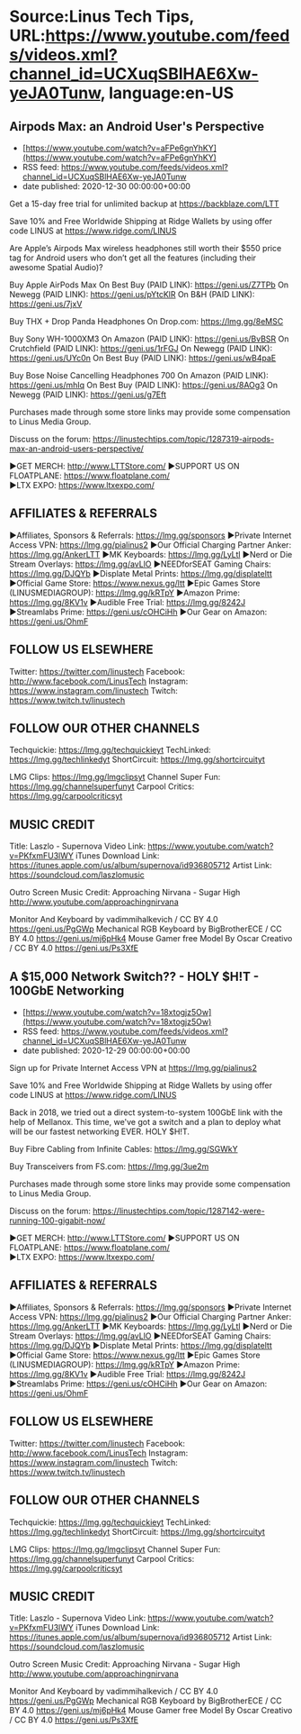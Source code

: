 # Source:Linus Tech Tips, URL:https://www.youtube.com/feeds/videos.xml?channel_id=UCXuqSBlHAE6Xw-yeJA0Tunw, language:en-US

## Airpods Max: an Android User's Perspective
 - [https://www.youtube.com/watch?v=aFPe6gnYhKY](https://www.youtube.com/watch?v=aFPe6gnYhKY)
 - RSS feed: https://www.youtube.com/feeds/videos.xml?channel_id=UCXuqSBlHAE6Xw-yeJA0Tunw
 - date published: 2020-12-30 00:00:00+00:00

Get a 15-day free trial for unlimited backup at https://backblaze.com/LTT

Save 10% and Free Worldwide Shipping at Ridge Wallets by using offer code LINUS at https://www.ridge.com/LINUS

Are Apple’s Airpods Max wireless headphones still worth their $550 price tag for Android users who don’t get all the features (including their awesome Spatial Audio)?

Buy Apple AirPods Max
On Best Buy (PAID LINK): https://geni.us/Z7TPb
On Newegg (PAID LINK): https://geni.us/pYtcKlR
On B&H (PAID LINK): https://geni.us/7jxV

Buy THX + Drop Panda Headphones
On Drop.com: https://lmg.gg/8eMSC

Buy Sony WH-1000XM3
On Amazon (PAID LINK): https://geni.us/BvBSR
On Crutchfield (PAID LINK): https://geni.us/1rFGJ
On Newegg (PAID LINK): https://geni.us/UYc0n
On Best Buy (PAID LINK): https://geni.us/wB4paE

Buy Bose Noise Cancelling Headphones 700
On Amazon (PAID LINK): https://geni.us/mhIq
On Best Buy (PAID LINK): https://geni.us/8AOg3
On Newegg (PAID LINK): https://geni.us/g7Eft

Purchases made through some store links may provide some compensation to Linus Media Group.

Discuss on the forum: https://linustechtips.com/topic/1287319-airpods-max-an-android-users-perspective/

►GET MERCH: http://www.LTTStore.com/
►SUPPORT US ON FLOATPLANE: https://www.floatplane.com/  
►LTX EXPO: https://www.ltxexpo.com/   

AFFILIATES & REFERRALS
---------------------------------------------------
►Affiliates, Sponsors & Referrals: https://lmg.gg/sponsors
►Private Internet Access VPN: https://lmg.gg/pialinus2
►Our Official Charging Partner Anker: https://lmg.gg/AnkerLTT
►MK Keyboards: https://lmg.gg/LyLtl
►Nerd or Die Stream Overlays: https://lmg.gg/avLlO
►NEEDforSEAT Gaming Chairs: https://lmg.gg/DJQYb
►Displate Metal Prints: https://lmg.gg/displateltt
►Official Game Store: https://www.nexus.gg/ltt
►Epic Games Store (LINUSMEDIAGROUP): https://lmg.gg/kRTpY
►Amazon Prime: https://lmg.gg/8KV1v
►Audible Free Trial: https://lmg.gg/8242J
►Streamlabs Prime: https://geni.us/cOHCiHh
►Our Gear on Amazon: https://geni.us/OhmF

FOLLOW US ELSEWHERE
---------------------------------------------------  
Twitter: https://twitter.com/linustech
Facebook: http://www.facebook.com/LinusTech
Instagram: https://www.instagram.com/linustech
Twitch: https://www.twitch.tv/linustech

FOLLOW OUR OTHER CHANNELS
---------------------------------------------------  
Techquickie: https://lmg.gg/techquickieyt
TechLinked: https://lmg.gg/techlinkedyt
ShortCircuit: https://lmg.gg/shortcircuityt

LMG Clips: https://lmg.gg/lmgclipsyt
Channel Super Fun: https://lmg.gg/channelsuperfunyt
Carpool Critics: https://lmg.gg/carpoolcriticsyt

MUSIC CREDIT
---------------------------------------------------  
Title: Laszlo - Supernova
Video Link: https://www.youtube.com/watch?v=PKfxmFU3lWY
iTunes Download Link: https://itunes.apple.com/us/album/supernova/id936805712
Artist Link: https://soundcloud.com/laszlomusic

Outro Screen Music Credit: Approaching Nirvana - Sugar High http://www.youtube.com/approachingnirvana

Monitor And Keyboard by vadimmihalkevich / CC BY 4.0  https://geni.us/PgGWp
Mechanical RGB Keyboard by BigBrotherECE / CC BY 4.0 https://geni.us/mj6pHk4
Mouse Gamer free Model By Oscar Creativo / CC BY 4.0 https://geni.us/Ps3XfE

## A $15,000 Network Switch?? - HOLY $H!T - 100GbE Networking
 - [https://www.youtube.com/watch?v=18xtogjz5Ow](https://www.youtube.com/watch?v=18xtogjz5Ow)
 - RSS feed: https://www.youtube.com/feeds/videos.xml?channel_id=UCXuqSBlHAE6Xw-yeJA0Tunw
 - date published: 2020-12-29 00:00:00+00:00

Sign up for Private Internet Access VPN at https://lmg.gg/pialinus2

Save 10% and Free Worldwide Shipping at Ridge Wallets by using offer code LINUS at https://www.ridge.com/LINUS

Back in 2018, we tried out a direct system-to-system 100GbE link with the help of Mellanox. This time, we've got a switch and a plan to deploy what will be our fastest networking EVER. HOLY $H!T.

Buy Fibre Cabling from Infinite Cables: https://lmg.gg/SGWkY

Buy Transceivers from FS.com: https://lmg.gg/3ue2m

Purchases made through some store links may provide some compensation to Linus Media Group.

Discuss on the forum: https://linustechtips.com/topic/1287142-were-running-100-gigabit-now/

►GET MERCH: http://www.LTTStore.com/
►SUPPORT US ON FLOATPLANE: https://www.floatplane.com/  
►LTX EXPO: https://www.ltxexpo.com/   

AFFILIATES & REFERRALS
---------------------------------------------------
►Affiliates, Sponsors & Referrals: https://lmg.gg/sponsors
►Private Internet Access VPN: https://lmg.gg/pialinus2
►Our Official Charging Partner Anker: https://lmg.gg/AnkerLTT
►MK Keyboards: https://lmg.gg/LyLtl
►Nerd or Die Stream Overlays: https://lmg.gg/avLlO
►NEEDforSEAT Gaming Chairs: https://lmg.gg/DJQYb
►Displate Metal Prints: https://lmg.gg/displateltt
►Official Game Store: https://www.nexus.gg/ltt
►Epic Games Store (LINUSMEDIAGROUP): https://lmg.gg/kRTpY
►Amazon Prime: https://lmg.gg/8KV1v
►Audible Free Trial: https://lmg.gg/8242J
►Streamlabs Prime: https://geni.us/cOHCiHh
►Our Gear on Amazon: https://geni.us/OhmF

FOLLOW US ELSEWHERE
---------------------------------------------------  
Twitter: https://twitter.com/linustech
Facebook: http://www.facebook.com/LinusTech
Instagram: https://www.instagram.com/linustech
Twitch: https://www.twitch.tv/linustech

FOLLOW OUR OTHER CHANNELS
---------------------------------------------------  
Techquickie: https://lmg.gg/techquickieyt
TechLinked: https://lmg.gg/techlinkedyt
ShortCircuit: https://lmg.gg/shortcircuityt

LMG Clips: https://lmg.gg/lmgclipsyt
Channel Super Fun: https://lmg.gg/channelsuperfunyt
Carpool Critics: https://lmg.gg/carpoolcriticsyt

MUSIC CREDIT
---------------------------------------------------  
Title: Laszlo - Supernova
Video Link: https://www.youtube.com/watch?v=PKfxmFU3lWY
iTunes Download Link: https://itunes.apple.com/us/album/supernova/id936805712
Artist Link: https://soundcloud.com/laszlomusic

Outro Screen Music Credit: Approaching Nirvana - Sugar High http://www.youtube.com/approachingnirvana

Monitor And Keyboard by vadimmihalkevich / CC BY 4.0  https://geni.us/PgGWp
Mechanical RGB Keyboard by BigBrotherECE / CC BY 4.0 https://geni.us/mj6pHk4
Mouse Gamer free Model By Oscar Creativo / CC BY 4.0 https://geni.us/Ps3XfE

